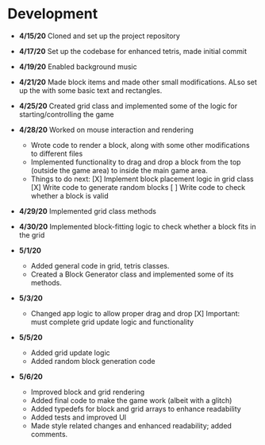 # Development

- **4/15/20** Cloned and set up the project repository


 - **4/17/20** Set up the codebase for enhanced tetris, made initial commit


- **4/19/20** Enabled background music


- **4/21/20** Made block items and made other small modifications. ALso set up the with some basic text and rectangles.


- **4/25/20** Created grid class and implemented some of the logic for starting/controlling the game


- **4/28/20** Worked on mouse interaction and rendering
    - Wrote code to render a block, along with some other modifications to different files
    - Implemented functionality to drag and drop a block from the top (outside the game area) to inside the main game area.
    - Things to do next:
    [X] Implement block placement logic in grid class
    [X] Write code to generate random blocks
    [ ] Write code to check whether a block is valid


- **4/29/20** Implemented grid class methods

- **4/30/20** Implemented block-fitting logic to check whether a block fits in the grid

- **5/1/20** 
    - Added general code in grid, tetris classes.
    - Created a Block Generator class and implemented some of its methods.

- **5/3/20**
    - Changed app logic to allow proper drag and drop
    [X] Important: must complete grid update logic and functionality

- **5/5/20**
    - Added grid update logic
    - Added random block generation code

- **5/6/20**
    - Improved block and grid rendering
    - Added final code to make the game work (albeit with a glitch)
    - Added typedefs for block and grid arrays to enhance readability
    - Added tests and improved UI
    - Made style related changes and enhanced readability; added comments.
